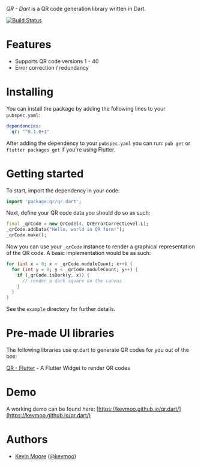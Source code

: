 *QR - Dart* is a QR code generation library written in Dart.

[![Build Status](https://travis-ci.org/kevmoo/qr.dart.svg?branch=master)](https://travis-ci.org/kevmoo/qr.dart)

# Features

- Supports QR code versions 1 - 40
- Error correction / redundancy

# Installing

You can install the package by adding the following lines to your `pubspec.yaml`:

```yaml
dependencies:
  qr: "^0.1.0+1"
```

After adding the dependency to your `pubspec.yaml` you can run: `pub get` or `flutter packages get` if you're using Flutter.

# Getting started

To start, import the dependency in your code:

```dart
import 'package:qr/qr.dart';
```

Next, define your QR code data you should do so as such:

```dart
final _qrCode = new QrCode(4, QrErrorCorrectLevel.L);
_qrCode.addData("Hello, world in QR form!");
_qrCode.make();
```

Now you can use your `_qrCode` instance to render a graphical representation of the QR code. A basic implementation would be as such:

```dart
for (int x = 0; x < _qrCode.moduleCount; x++) {
  for (int y = 0; y < _qrCode.moduleCount; y++) {
    if (_qrCode.isDark(y, x)) {
      // render a dark square on the canvas
    }
  }
}
```

See the `example` directory for further details.

# Pre-made UI libraries

The following libraries use qr.dart to generate QR codes for you out of the box:

[QR - Flutter](https://github.com/lukef/qr.flutter) - A Flutter Widget to render QR codes

# Demo

A working demo can be found here: [https://kevmoo.github.io/qr.dart/](https://kevmoo.github.io/qr.dart/)


# Authors
 * [Kevin Moore](https://github.com/kevmoo) ([@kevmoo](http://twitter.com/kevmoo))
